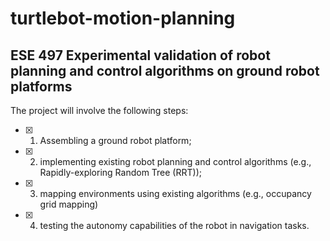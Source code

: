 # turtlebot-motion-planning

## ESE 497 Experimental validation of robot planning and control algorithms on ground robot platforms

The project will involve the following steps:

- [x] 1) Assembling a ground robot platform;

- [x] 2) implementing existing robot planning and control algorithms (e.g., Rapidly-exploring Random Tree (RRT));

- [x] 3) mapping environments using existing algorithms (e.g., occupancy grid mapping)

- [x] 4) testing the autonomy capabilities of the robot in navigation tasks.

